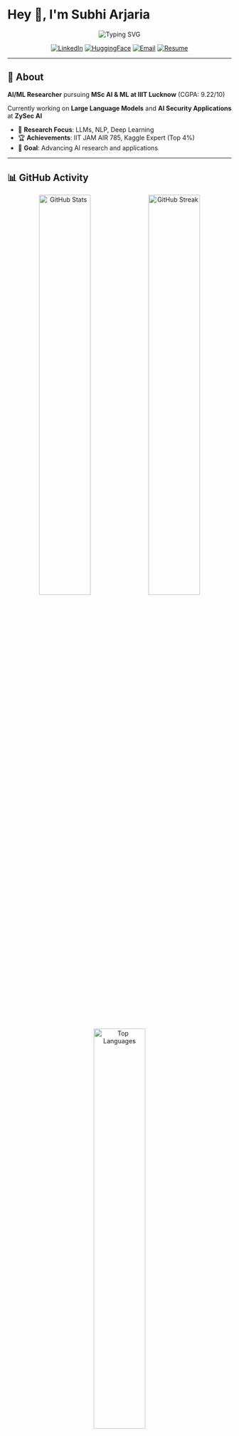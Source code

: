 # Hey 👋, I'm Subhi Arjaria

<div align="center">
  <img src="https://readme-typing-svg.demolab.com?font=Fira+Code&size=22&duration=3000&pause=1000&color=58A6FF&center=true&vCenter=true&width=500&lines=AI%2FML+Researcher;Data+Scientist;Problem+Solver" alt="Typing SVG" />
</div>

<div align="center">
  
[![LinkedIn](https://img.shields.io/badge/LinkedIn-0A66C2?style=flat-square&logo=linkedin&logoColor=white)](https://www.linkedin.com/in/subhi18082002/)
[![HuggingFace](https://img.shields.io/badge/🤗%20HuggingFace-FFD21E?style=flat-square&logoColor=black)](https://huggingface.co/Subhi09)
[![Email](https://img.shields.io/badge/Email-EA4335?style=flat-square&logo=gmail&logoColor=white)](mailto:subhiarjaria09@gmail.com)
[![Resume](https://img.shields.io/badge/Resume-4285F4?style=flat-square&logo=googledrive&logoColor=white)](https://drive.google.com/YOUR_RESUME_LINK)

</div>

---

## 🚀 About

**AI/ML Researcher** pursuing **MSc AI & ML at IIIT Lucknow** (CGPA: 9.22/10)

Currently working on **Large Language Models** and **AI Security Applications** at **ZySec AI**

- 🔬 **Research Focus**: LLMs, NLP, Deep Learning
- 🏆 **Achievements**: IIT JAM AIR 785, Kaggle Expert (Top 4%)
- 🎯 **Goal**: Advancing AI research and applications

---

## 📊 GitHub Activity

<div align="center">
  <img src="https://github-readme-stats.vercel.app/api?username=SubhiArjaria&show_icons=true&theme=github_dark&hide_border=true&bg_color=0d1117&title_color=58a6ff&icon_color=79c0ff&text_color=e6edf3&count_private=true" alt="GitHub Stats" width="48%" />
  <img src="https://streak-stats.demolab.com?user=SubhiArjaria&theme=github-dark-blue&hide_border=true&background=0D1117&stroke=58A6FF&ring=79C0FF&fire=FF7B72&currStreakLabel=58A6FF" alt="GitHub Streak" width="48%" />
</div>

<div align="center">
  <img src="https://github-readme-stats.vercel.app/api/top-langs/?username=SubhiArjaria&layout=compact&theme=github_dark&hide_border=true&bg_color=0d1117&title_color=58a6ff&text_color=e6edf3" alt="Top Languages" width="48%" />
</div>

---

## 🛠️ Tech Stack

<div align="center">

**AI/ML & Data Science**
<br>
![Python](https://img.shields.io/badge/Python-3776AB?style=flat-square&logo=python&logoColor=white)
![TensorFlow](https://img.shields.io/badge/TensorFlow-FF6F00?style=flat-square&logo=tensorflow&logoColor=white)
![Scikit-learn](https://img.shields.io/badge/Scikit--learn-F7931E?style=flat-square&logo=scikit-learn&logoColor=white)
![Pandas](https://img.shields.io/badge/Pandas-150458?style=flat-square&logo=pandas&logoColor=white)
![Hugging Face](https://img.shields.io/badge/🤗%20Transformers-FFD21E?style=flat-square&logoColor=black)

**Development & Cloud**
<br>
![FastAPI](https://img.shields.io/badge/FastAPI-009688?style=flat-square&logo=fastapi&logoColor=white)
![Streamlit](https://img.shields.io/badge/Streamlit-FF4B4B?style=flat-square&logo=streamlit&logoColor=white)
![Docker](https://img.shields.io/badge/Docker-2496ED?style=flat-square&logo=docker&logoColor=white)
![AWS](https://img.shields.io/badge/AWS-232F3E?style=flat-square&logo=amazonaws&logoColor=white)
![Git](https://img.shields.io/badge/Git-F05032?style=flat-square&logo=git&logoColor=white)

</div>

---

## 🏆 Featured Projects

| Project | Description | Tech Stack |
|---------|-------------|------------|
| 🪙 **[Crypto Agent](https://github.com/SubhiArjaria/crypto-agent)** | Real-time crypto analysis with LLMs | LLaMA 3.1, Streamlit, APIs |
| 📄 **[AskPDF](https://github.com/SubhiArjaria/askpdf)** | GenAI app for large PDF analysis | LangChain, RAG, Transformers |
| 🎯 **[Idefics Fine-tuning](https://github.com/SubhiArjaria/idefics-ft)** | Multimodal LLM optimization | PEFT, 9B parameters |
| 📊 **[Credit Risk Analysis](https://github.com/SubhiArjaria/credit-risk)** | ML-powered risk prediction | XGBoost, 50k+ records |

---

## 💼 Experience

```
🔬 AI Research Intern @ ZySec AI                     (2025)
   ▶ Large-scale AI model optimization

🧠 ML Intern @ Feynn Labs                           (2024) 
   ▶ AI-driven financial models

📊 Research Analyst @ Igurus Consultancy            (2024)
   ▶ Hindi NER & translation models
   
📈 Data Analyst @ Psyliq                            (2023)
   ▶ Power BI, Tableau, SQL analytics
```

---

## 🎯 Current Focus

- 🔬 **Research**: Advanced LLM architectures and fine-tuning
- 🛡️ **Security**: AI applications in cybersecurity
- 🤖 **Open Source**: Contributing to ML/AI libraries
- 📚 **Learning**: Cutting-edge AI research papers

---

## 📈 Activity

<!--START_SECTION:waka-->
```text
Python           65.2%  ████████████████░░░░░
Jupyter          19.6%  ████░░░░░░░░░░░░░░░░░
SQL               7.0%  ██░░░░░░░░░░░░░░░░░░░
Markdown          3.9%  █░░░░░░░░░░░░░░░░░░░░
Other             4.3%  █░░░░░░░░░░░░░░░░░░░░
```
<!--END_SECTION:waka-->

---

<div align="center">

**Let's connect and build the future of AI together!** 🚀

[![](https://visitcount.itsvg.in/api?id=SubhiArjaria&icon=0&color=6)](https://visitcount.itsvg.in)

*⭐ Star my repositories if you find them interesting!*

</div>
